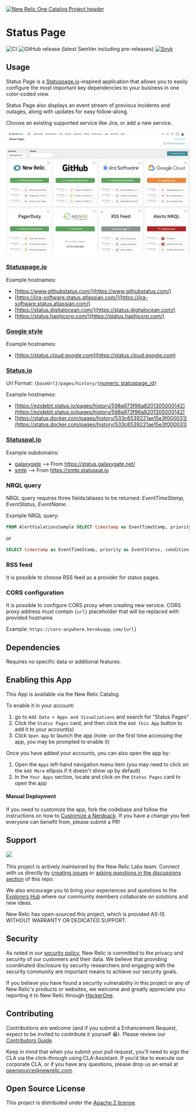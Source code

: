 [![New Relic One Catalog Project header](https://github.com/newrelic/opensource-website/raw/master/src/images/categories/New_Relic_One_Catalog_Project.png)](https://opensource.newrelic.com/oss-category/#new-relic-one-catalog-project)

# Status Page

![CI](https://github.com/newrelic/nr1-status-pages/workflows/CI/badge.svg) ![GitHub release (latest SemVer including pre-releases)](https://img.shields.io/github/v/release/newrelic/nr1-status-pages?include_prereleases&sort=semver) [![Snyk](https://snyk.io/test/github/newrelic/nr1-status-pages/badge.svg)](https://snyk.io/test/github/newrelic/nr1-status-pages)

## Usage

Status Page is a [Statuspage.io](https://www.statuspage.io)-inspired application that allows you to easily configure the most important key dependencies to your business in one color-coded view.

Status Page also displays an event stream of previous incidents and outages, along with updates for easy follow-along.

Choose an existing supported service like Jira, or add a new service.

![Screenshot #1](/catalog/screenshots/nr1-status-pages-1.png)

### [Statuspage.io](https://www.statuspage.io)

Example hostnames:

- [https://www.githubstatus.com/](https://www.githubstatus.com/)
- [https://jira-software.status.atlassian.com/](https://jira-software.status.atlassian.com/)
- [https://status.digitalocean.com/](https://status.digitalocean.com/)
- [https://status.hashicorp.com/](https://status.hashicorp.com/)

### [Google style](https://www.google.com)

Example hostnames:

- [https://status.cloud.google.com](https://status.cloud.google.com)

### [Status.io](https://status.io/)

Url Format:
`{baseUrl}/pages/history/{`[numeric statuspage_id](https://statusio.docs.apiary.io/#reference/incidents/list-incidents-by-id)`}`

Example hostnames:

- [https://ezidebit.status.io/pages/history/598a973f96a8201305000142](https://ezidebit.status.io/pages/history/598a973f96a8201305000142)
- [https://status.docker.com/pages/history/533c6539221ae15e3f000031](https://status.docker.com/pages/history/533c6539221ae15e3f000031)

### [Statuspal.io](https://statuspal.io)

Example subdomains:

- [galaxygate](https://status.galaxygate.net/) --> From https://status.galaxygate.net/
- [smtp](https://smtp.statuspal.io) --> From https://smtp.statuspal.io

### NRQL query

NRQL query requires three fields/aliases to be returned: _EventTimeStamp, EventStatus, EventName_.

Example NRQL query:

```sql
FROM AlertViolationsSample SELECT timestamp as EventTimeStamp, priority as EventStatus, condition_name as EventName, entity.name LIMIT 50
```

or

```sql
SELECT timestamp as EventTimeStamp, priority as EventStatus, condition_name as EventName, entity.name FROM AlertViolationsSample LIMIT 50
```

### RSS feed

It is possible to choose RSS feed as a provider for status pages.

### CORS configuration

It is possible to configure CORS proxy when creating new service. CORS proxy address must contain `{url}` placeholder that will be replaced with provided hostname.

Example: `https://cors-anywhere.herokuapp.com/{url}`

## Dependencies

Requires no specific data or additional features.

## Enabling this App

This App is available via the New Relic Catalog. 

To enable it in your account: 
1. go to `Add Data > Apps and Visualzations` and search for "Status Pages"
2. Click the `Status Pages` card, and then click the `Add this App` button to add it to your account(s)
3. Click `Open App` to launch the app (note: on the first time accessing the app, you may be prompted to enable it)

Once you have added your accounts, you can also open the app by:
1. Open the `Apps` left-hand navigation menu item (you may need to click on the `Add More` ellipsis if it doesn't show up by default)
2. In the `Your Apps` section, locate and click on the `Status Pages` card to open the app 

#### Manual Deployment
If you need to customize the app, fork the codebase and follow the instructions on how to [Customize a Nerdpack](https://developer.newrelic.com/build-apps/customize-nerdpack). If you have a change you feel everyone can benefit from, please submit a PR!

## Support

<a href="https://github.com/newrelic?q=nrlabs-viz&amp;type=all&amp;language=&amp;sort="><img src="https://user-images.githubusercontent.com/1786630/214122263-7a5795f6-f4e3-4aa0-b3f5-2f27aff16098.png" height=50 /></a>

This project is actively maintained by the New Relic Labs team. Connect with us directly by [creating issues](../../issues) or [asking questions in the discussions section](../../discussions) of this repo.

We also encourage you to bring your experiences and questions to the [Explorers Hub](https://discuss.newrelic.com) where our community members collaborate on solutions and new ideas.

New Relic has open-sourced this project, which is provided AS-IS WITHOUT WARRANTY OR DEDICATED SUPPORT.

## Security

As noted in our [security policy](https://github.com/newrelic/nr1-status-pages/security/policy), New Relic is committed to the privacy and security of our customers and their data. We believe that providing coordinated disclosure by security researchers and engaging with the security community are important means to achieve our security goals.

If you believe you have found a security vulnerability in this project or any of New Relic's products or websites, we welcome and greatly appreciate you reporting it to New Relic through [HackerOne](https://hackerone.com/newrelic).

## Contributing

Contributions are welcome (and if you submit a Enhancement Request, expect to be invited to contribute it yourself :grin:). Please review our [Contributors Guide](CONTRIBUTING.md).

Keep in mind that when you submit your pull request, you'll need to sign the CLA via the click-through using CLA-Assistant. If you'd like to execute our corporate CLA, or if you have any questions, please drop us an email at opensource@newrelic.com.

## Open Source License

This project is distributed under the [Apache 2 license](LICENSE).


